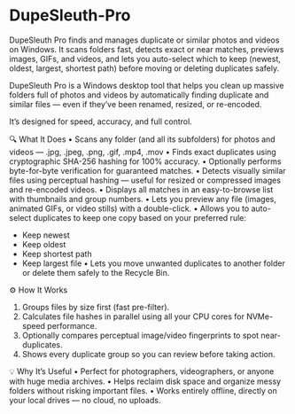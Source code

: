 # DupeSleuth-Pro
DupeSleuth Pro finds and manages duplicate or similar photos and videos on Windows. It scans folders fast, detects exact or near matches, previews images, GIFs, and videos, and lets you auto-select which to keep (newest, oldest, largest, shortest path) before moving or deleting duplicates safely.

DupeSleuth Pro is a Windows desktop tool that helps you clean up massive folders full of photos and videos by automatically finding duplicate and similar files — even if they’ve been renamed, resized, or re-encoded.

It’s designed for speed, accuracy, and full control.

🔍 What It Does
• Scans any folder (and all its subfolders) for photos and videos — .jpg, .jpeg, .png, .gif, .mp4, .mov
• Finds exact duplicates using cryptographic SHA-256 hashing for 100% accuracy.
• Optionally performs byte-for-byte verification for guaranteed matches.
• Detects visually similar files using perceptual hashing — useful for resized or compressed images and re-encoded videos.
• Displays all matches in an easy-to-browse list with thumbnails and group numbers.
• Lets you preview any file (images, animated GIFs, or video stills) with a double-click.
• Allows you to auto-select duplicates to keep one copy based on your preferred rule:
  - Keep newest
  - Keep oldest
  - Keep shortest path
  - Keep largest file
• Lets you move unwanted duplicates to another folder or delete them safely to the Recycle Bin.

⚙️ How It Works
1. Groups files by size first (fast pre-filter).
2. Calculates file hashes in parallel using all your CPU cores for NVMe-speed performance.
3. Optionally compares perceptual image/video fingerprints to spot near-duplicates.
4. Shows every duplicate group so you can review before taking action.

💡 Why It’s Useful
• Perfect for photographers, videographers, or anyone with huge media archives.
• Helps reclaim disk space and organize messy folders without risking important files.
• Works entirely offline, directly on your local drives — no cloud, no uploads.
